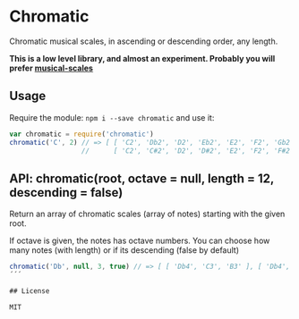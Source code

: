 # Chromatic

Chromatic musical scales, in ascending or descending order, any length.

__This is a low level library, and almost an experiment. Probably you will prefer [musical-scales](http://github.com/danigb/musical-scales)__

## Usage

Require the module: `npm i --save chromatic` and use it:

```js
var chromatic = require('chromatic')
chromatic('C', 2) // => [ [ 'C2', 'Db2', 'D2', 'Eb2', 'E2', 'F2', 'Gb2', 'G2', 'Ab2', 'A2', 'Bb2', 'B2' ],
                  //      [ 'C2', 'C#2', 'D2', 'D#2', 'E2', 'F2', 'F#2', 'G2', 'G#2', 'A2', 'A#2', 'B2' ] ]
```

## API: chromatic(root, octave = null, length = 12, descending = false)

Return an array of chromatic scales (array of notes) starting with the given root.

If octave is given, the notes has octave numbers. You can choose how many notes (with length) or if its descending (false by default)

```js
chromatic('Db', null, 3, true) // => [ [ 'Db4', 'C3', 'B3' ], [ 'Db4', 'Dbb4', 'Cb3' ] ]
´´´

## License

MIT
